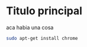 <!-- TITLE: Home -->
<!-- SUBTITLE: A quick summary of Home -->

# Titulo principal

aca habia una cosa


```sh
sudo apt-get install chrome
```